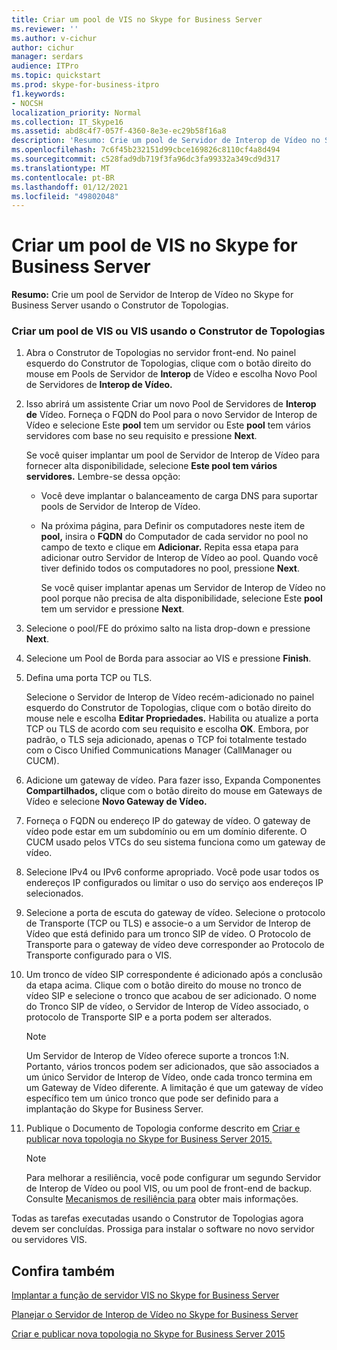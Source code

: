 ```yaml
---
title: Criar um pool de VIS no Skype for Business Server
ms.reviewer: ''
ms.author: v-cichur
author: cichur
manager: serdars
audience: ITPro
ms.topic: quickstart
ms.prod: skype-for-business-itpro
f1.keywords:
- NOCSH
localization_priority: Normal
ms.collection: IT_Skype16
ms.assetid: abd8c4f7-057f-4360-8e3e-ec29b58f16a8
description: 'Resumo: Crie um pool de Servidor de Interop de Vídeo no Skype for Business Server usando o Construtor de Topologias.'
ms.openlocfilehash: 7c6f45b232151d99cbce169826c8110cf4a8d494
ms.sourcegitcommit: c528fad9db719f3fa96dc3fa99332a349cd9d317
ms.translationtype: MT
ms.contentlocale: pt-BR
ms.lasthandoff: 01/12/2021
ms.locfileid: "49802048"
---
```

# <a name="create-a-vis-pool-in-skype-for-business-server"></a>Criar um pool de VIS no Skype for Business Server
 
**Resumo:** Crie um pool de Servidor de Interop de Vídeo no Skype for Business Server usando o Construtor de Topologias.
  
### <a name="create-a-vis-or-vis-pool-using-topology-builder"></a>Criar um pool de VIS ou VIS usando o Construtor de Topologias

1. Abra o Construtor de Topologias no servidor front-end. No painel esquerdo do Construtor de Topologias, clique com o botão direito do mouse em Pools de Servidor de **Interop** de Vídeo e escolha Novo Pool de Servidores de **Interop de Vídeo.** 
    
2. Isso abrirá um assistente Criar um novo Pool de Servidores de **Interop de** Vídeo. Forneça o FQDN do Pool para o novo Servidor de Interop de Vídeo e selecione Este **pool** tem um servidor ou Este **pool** tem vários servidores com base no seu requisito e pressione **Next**.
    
    Se você quiser implantar um pool de Servidor de Interop de Vídeo para fornecer alta disponibilidade, selecione **Este pool tem vários servidores.** Lembre-se dessa opção: 
    
    - Você deve implantar o balanceamento de carga DNS para suportar pools de Servidor de Interop de Vídeo. 
    
   - Na próxima página, para Definir os computadores neste item de **pool,** insira o **FQDN** do Computador de cada servidor no pool no campo de texto e clique em **Adicionar.** Repita essa etapa para adicionar outro Servidor de Interop de Vídeo ao pool. Quando você tiver definido todos os computadores no pool, pressione **Next**.
    
     Se você quiser implantar apenas um Servidor de Interop de Vídeo no pool porque não precisa de alta disponibilidade, selecione Este **pool** tem um servidor e pressione **Next**.
    
3. Selecione o pool/FE do próximo salto na lista drop-down e pressione **Next**.
    
4. Selecione um Pool de Borda para associar ao VIS e pressione **Finish**.
    
5. Defina uma porta TCP ou TLS.
    
    Selecione o Servidor de Interop de Vídeo recém-adicionado no painel esquerdo do Construtor de Topologias, clique com o botão direito do mouse nele e escolha **Editar Propriedades.** Habilita ou atualize a porta TCP ou TLS de acordo com seu requisito e escolha **OK**. Embora, por padrão, o TLS seja adicionado, apenas o TCP foi totalmente testado com o Cisco Unified Communications Manager (CallManager ou CUCM).
    
6. Adicione um gateway de vídeo. Para fazer isso, Expanda Componentes **Compartilhados,** clique com o botão direito do mouse em Gateways de Vídeo e selecione **Novo Gateway de Vídeo.**
    
7. Forneça o FQDN ou endereço IP do gateway de vídeo. O gateway de vídeo pode estar em um subdomínio ou em um domínio diferente. O CUCM usado pelos VTCs do seu sistema funciona como um gateway de vídeo.
    
8. Selecione IPv4 ou IPv6 conforme apropriado. Você pode usar todos os endereços IP configurados ou limitar o uso do serviço aos endereços IP selecionados.
    
9. Selecione a porta de escuta do gateway de vídeo. Selecione o protocolo de Transporte (TCP ou TLS) e associe-o a um Servidor de Interop de Vídeo que está definido para um tronco SIP de vídeo. O Protocolo de Transporte para o gateway de vídeo deve corresponder ao Protocolo de Transporte configurado para o VIS.
    
10. Um tronco de vídeo SIP correspondente é adicionado após a conclusão da etapa acima. Clique com o botão direito do mouse no tronco de vídeo SIP e selecione o tronco que acabou de ser adicionado. O nome do Tronco SIP de vídeo, o Servidor de Interop de Vídeo associado, o protocolo de Transporte SIP e a porta podem ser alterados. 
    
    > [!NOTE]
    >  Um Servidor de Interop de Vídeo oferece suporte a troncos 1:N. Portanto, vários troncos podem ser adicionados, que são associados a um único Servidor de Interop de Vídeo, onde cada tronco termina em um Gateway de Vídeo diferente. A limitação é que um gateway de vídeo específico tem um único tronco que pode ser definido para a implantação do Skype for Business Server.
  
11. Publique o Documento de Topologia conforme descrito em [Criar e publicar nova topologia no Skype for Business Server 2015.](../../deploy/install/create-and-publish-new-topology.md)
    
    > [!NOTE]
    > Para melhorar a resiliência, você pode configurar um segundo Servidor de Interop de Vídeo ou pool VIS, ou um pool de front-end de backup. Consulte [Mecanismos de resiliência para](../../plan-your-deployment/video-interop-server.md#resiliency) obter mais informações.
  
Todas as tarefas executadas usando o Construtor de Topologias agora devem ser concluídas. Prossiga para instalar o software no novo servidor ou servidores VIS.
## <a name="see-also"></a>Confira também

[Implantar a função de servidor VIS no Skype for Business Server](deploy-the-vis-server-role.md)

[Planejar o Servidor de Interop de Vídeo no Skype for Business Server](../../plan-your-deployment/video-interop-server.md)
  
[Criar e publicar nova topologia no Skype for Business Server 2015](../../deploy/install/create-and-publish-new-topology.md)
